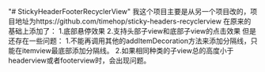 "# StickyHeaderFooterRecyclerView" 
我这个项目主要是从另一个项目改的，项目地址为https://github.com/timehop/sticky-headers-recyclerview
在原来的基础上添加了：
1.底部悬停效果
2.支持头部子view和底部子view的点击效果
但是还存在一些问题：
1.不能再调用其他的addItemDecoration方法来添加分隔线，只能在itemview最底部添加分隔线。
2.如果相同种类的子view总的高度小于headerview或者footerview时，会出现问题。

